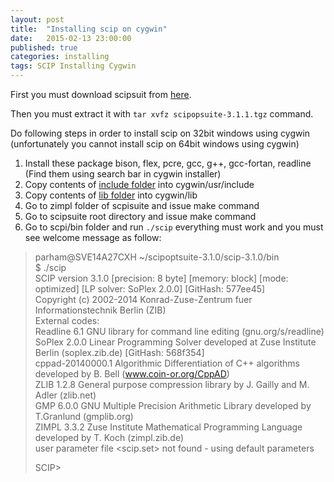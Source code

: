```yaml
---
layout: post
title:  "Installing scip on cygwin"
date:   2015-02-13 23:00:00
published: true
categories: installing
tags: SCIP Installing Cygwin
---
```

First you must download scipsuit from [here](http://scip.zib.de/download.php?fname=scipoptsuite-3.1.1.tgz).  

Then you must extract it with `tar xvfz scipopsuite-3.1.1.tgz` command.  

Do following steps in order to install scip on 32bit windows using cygwin
(unfortunately you cannot install scip on 64bit windows using cygwin)

1. Install these package bison, flex, pcre, gcc, g++, gcc-fortan, readline (Find them using search bar in cygwin installer)
2. Copy contents of [include folder]({{site.url}}/downloads/include.zip) into cygwin/usr/include
3. Copy contents of [lib folder]({{site.url}}/downloads/lib.zip) into cygwin/lib
4. Go to zimpl folder of scpisuite and issue make command
5. Go to scipsuite root directory and issue make command
6. Go to scpi/bin folder and run `./scip` everything must work and you must see welcome message as follow:

> parham@SVE14A27CXH ~/scipoptsuite-3.1.0/scip-3.1.0/bin  
> $ ./scip  
> SCIP version 3.1.0 [precision: 8 byte] [memory: block] [mode: optimized] [LP solver: SoPlex 2.0.0] [GitHash: 577ee45]  
> Copyright (c) 2002-2014 Konrad-Zuse-Zentrum fuer Informationstechnik Berlin (ZIB)  
> External codes:  
>	Readline 6.1         GNU library for command line editing (gnu.org/s/readline)  
>    	SoPlex 2.0.0         Linear Programming Solver developed at Zuse Institute Berlin (soplex.zib.de) [GitHash: 568f354]  
>	cppad-20140000.1     Algorithmic Differentiation of C++ algorithms developed by B. Bell (www.coin-or.org/CppAD)  
>       ZLIB 1.2.8           General purpose compression library by J. Gailly and M. Adler (zlib.net)  
>	GMP 6.0.0            GNU Multiple Precision Arithmetic Library developed by T.Granlund (gmplib.org)  
>	ZIMPL 3.3.2          Zuse Institute Mathematical Programming Language developed by T. Koch (zimpl.zib.de)  
>	user parameter file <scip.set> not found - using default parameters  
>  
> SCIP>  
